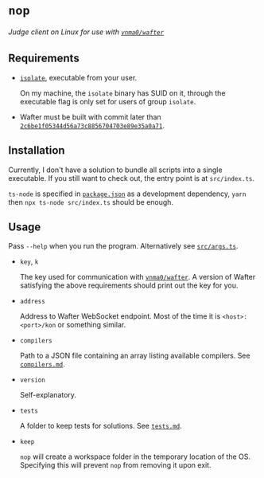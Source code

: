 # `nop`
###### Judge client on Linux for use with [`vnma0/wafter`](https://github.com/vnma0/wafter)

## Requirements
- [`isolate`](https://github.com/ioi/isolate), executable from your user.

  On my machine, the `isolate` binary has SUID on it, through the executable flag is only set for 
  users of group `isolate`.
- Wafter must be built with commit later than
  [`2c6be1f05344d56a73c8856704703e89e35a0a71`](https://github.com/vnma0/wafter/commit/2c6be1f05344d56a73c8856704703e89e35a0a71).
  
## Installation
Currently, I don't have a solution to bundle all scripts into a single executable.
If you still want to check out, the entry point is at `src/index.ts`.

`ts-node` is specified in [`package.json`](./package.json) as a development dependency,
`yarn` then `npx ts-node src/index.ts` should be enough.

## Usage
Pass `--help` when you run the program. Alternatively see [`src/args.ts`](./src/args.ts).
- `key`, `k`

  The key used for communication with [`vnma0/wafter`](https://github.com/vnma0/wafter).
  A version of Wafter satisfying the above requirements should print out the key for you.
- `address`

  Address to Wafter WebSocket endpoint. Most of the time it is `<host>:<port>/kon` or something similar.
- `compilers`
  
  Path to a JSON file containing an array listing available compilers. See [`compilers.md`](./docs/compilers.md).
- `version`
  
  Self-explanatory.
- `tests`
  
  A folder to keep tests for solutions. See [`tests.md`](./docs/tests.md).
- `keep`

  `nop` will create a workspace folder in the temporary location of the OS.
  Specifying this will prevent `nop` from removing it upon exit.
